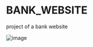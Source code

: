 # BANK_WEBSITE
project of a bank website


![image](https://user-images.githubusercontent.com/28954746/185638943-a168bf9e-6e95-4092-92d9-04b32b96e0a4.png)

